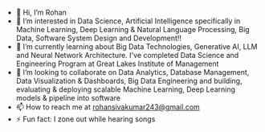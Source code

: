 - 👋 Hi, I’m Rohan
- 👀 I’m interested in Data Science, Artificial Intelligence specifically in Machine Learning, Deep Learning & Natural Language Processing, Big Data, Software System Design and Development!!
- 🌱 I’m currently learning about Big Data Technologies, Generative AI, LLM and Neural Network Architecture. I've completed Data Science and Engineering Program at Great Lakes Institute of Management
- 💞️ I’m looking to collaborate on Data Analytics, Database Management, Data Visualization & Dashboards, Big Data Engineering and building, evaluating & deploying scalable Machine Learning, Deep Learning models & pipeline into software
- 📫 How to reach me at rohansivakumar243@gmail.com
- ⚡ Fun fact: I zone out while hearing songs

<!---
Rohan9401/Rohan9401 is a ✨ special ✨ repository because its `README.md` (this file) appears on your GitHub profile.
You can click the Preview link to take a look at your changes.
--->
